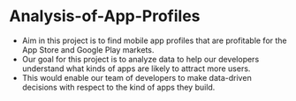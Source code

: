 # Analysis-of-App-Profiles
- Aim in this project is to find mobile app profiles that are profitable for the App Store and Google Play markets.
- Our goal for this project is to analyze data to help our developers understand what kinds of apps are likely to attract more users.
- This would enable our team of developers to make data-driven decisions with respect to the kind of apps they build.
